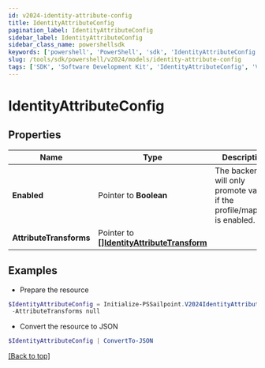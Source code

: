 ```yaml
---
id: v2024-identity-attribute-config
title: IdentityAttributeConfig
pagination_label: IdentityAttributeConfig
sidebar_label: IdentityAttributeConfig
sidebar_class_name: powershellsdk
keywords: ['powershell', 'PowerShell', 'sdk', 'IdentityAttributeConfig', 'V2024IdentityAttributeConfig'] 
slug: /tools/sdk/powershell/v2024/models/identity-attribute-config
tags: ['SDK', 'Software Development Kit', 'IdentityAttributeConfig', 'V2024IdentityAttributeConfig']
---
```



# IdentityAttributeConfig

## Properties

Name | Type | Description | Notes
------------ | ------------- | ------------- | -------------
**Enabled** |  Pointer to **Boolean** | The backend will only promote values if the profile/mapping is enabled. | [optional] [default to $false]
**AttributeTransforms** |  Pointer to [**[]IdentityAttributeTransform**](identity-attribute-transform) |  | [optional] 

## Examples

- Prepare the resource
```powershell
$IdentityAttributeConfig = Initialize-PSSailpoint.V2024IdentityAttributeConfig  -Enabled true `
 -AttributeTransforms null
```

- Convert the resource to JSON
```powershell
$IdentityAttributeConfig | ConvertTo-JSON
```


[[Back to top]](#) 

